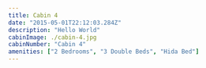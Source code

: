 ```yaml
---
title: Cabin 4
date: "2015-05-01T22:12:03.284Z"
description: "Hello World"
cabinImage: ./cabin-4.jpg
cabinNumber: "Cabin 4"
amenities: ["2 Bedrooms", "3 Double Beds", "Hida Bed"]
---
```


